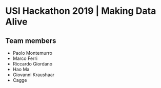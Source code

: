 # USI Hackathon 2019 | Making Data Alive

## Team members

- Paolo Montemurro
- Marco Ferri
- Riccardo Giordano
- Hao Ma
- Giovanni Kraushaar
- Cagge
